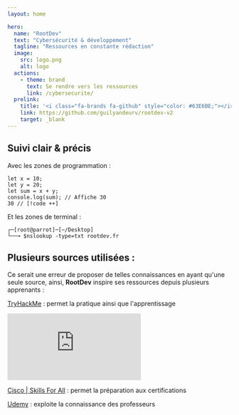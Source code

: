 ```yaml
---
layout: home

hero:
  name: "RootDev"
  text: "Cybersécurité & développement"
  tagline: "Ressources en constante rédaction"
  image:
    src: logo.png
    alt: logo
  actions:
    - theme: brand
      text: Se rendre vers les ressources
      link: /cybersecurite/
  prelink: 
    title: '<i class="fa-brands fa-github" style="color: #63E6BE;"></i> Projet GitHub</p>'
    link: https://github.com/guilyandeurv/rootdev-v2
    target: _blank
---
```


## Suivi clair & précis
Avec les zones de programmation :
```javascript:line-numbers=1 {4}
let x = 10;
let y = 20;
let sum = x + y;
console.log(sum); // Affiche 30
30 // [!code ++]
```

Et les zones de terminal :
```shell
┌─[root@parrot]─[~/Desktop]
└──╼ $nslookup -type=txt rootdev.fr
```

## Plusieurs sources utilisées :

Ce serait une erreur de proposer de telles connaissances en ayant qu'une seule source, ainsi, **RootDev** inspire ses ressources depuis plusieurs apprenants :

[TryHackMe](https://tryhackme.com) : permet la pratique ainsi que l'apprentissage

<iframe src="https://tryhackme.com/api/v2/badges/public-profile?userPublicId=2216910" style='border:none;'></iframe>

[Cisco | Skills For All](https://skillsforall.com) : permet la préparation aux certifications

[Udemy](https://udemy.com) : exploite la connaissance des professeurs
